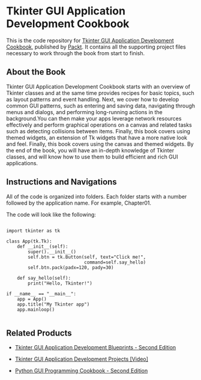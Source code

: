 # Tkinter GUI Application Development Cookbook


This is the code repository for [Tkinter GUI Application Development Cookbook](https://www.packtpub.com/web-development/tkinter-gui-application-development-cookbook?utm_source=GitHub&utm_medium=repo&utm_campaign=9781788622301), published by [Packt](https://www.packtpub.com). It contains all the supporting project files necessary to work through the book from start to finish.

## About the Book

Tkinter GUI Application Development Cookbook starts with an overview of Tkinter classes and at the same time provides recipes for basic topics, such as layout patterns and event handling. Next, we cover how to develop common GUI patterns, such as entering and saving data, navigating through menus and dialogs, and performing long-running actions in the background.You can then make your apps leverage network resources effectively and perform graphical operations on a canvas and related tasks such as detecting collisions between items. Finally, this book covers using themed widgets, an extension of Tk widgets that have a more native look and feel. Finally, this book covers using the canvas and themed widgets.
By the end of the book, you will have an in-depth knowledge of Tkinter classes, and will know how to use them to build efficient and rich GUI applications.

## Instructions and Navigations
All of the code is organized into folders. Each folder starts with a number followed by the application name. For example, Chapter01.



The code will look like the following:
```

import tkinter as tk

class App(tk.Tk):
    def __init__(self):
        super().__init__()
        self.btn = tk.Button(self, text="Click me!",
                             command=self.say_hello)
        self.btn.pack(padx=120, pady=30)

    def say_hello(self):
        print("Hello, Tkinter!")

if __name__ == "__main__":
    app = App()
    app.title("My Tkinter app")
    app.mainloop()


```

## Related Products
* [Tkinter GUI Application Development Blueprints - Second Edition](https://www.packtpub.com/application-development/tkinter-gui-application-development-blueprints-second-edition?utm_source=GitHub&utm_medium=repo&utm_campaign=9781788837460)

* [Tkinter GUI Application Development Projects [Video]](https://www.packtpub.com/application-development/tkinter-gui-application-development-projects-video?utm_source=GitHub&utm_medium=repo&utm_campaign=9781787280151)

* [Python GUI Programming Cookbook - Second Edition](https://www.packtpub.com/application-development/python-gui-programming-cookbook-second-edition?utm_source=GitHub&utm_medium=repo&utm_campaign=9781787129450)








